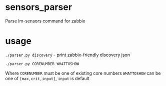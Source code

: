 # sensors_parser
Parse lm-sensors command for zabbix

# usage
`./parser.py discovery` - print zabbix-friendly discovery json

`./parser.py CORENUMBER WHATTOSHOW`

Where `CORENUMBER` must be one of existing core numbers
`WHATTOSHOW` can be one of `[max,crit,input]`, `input` is default
